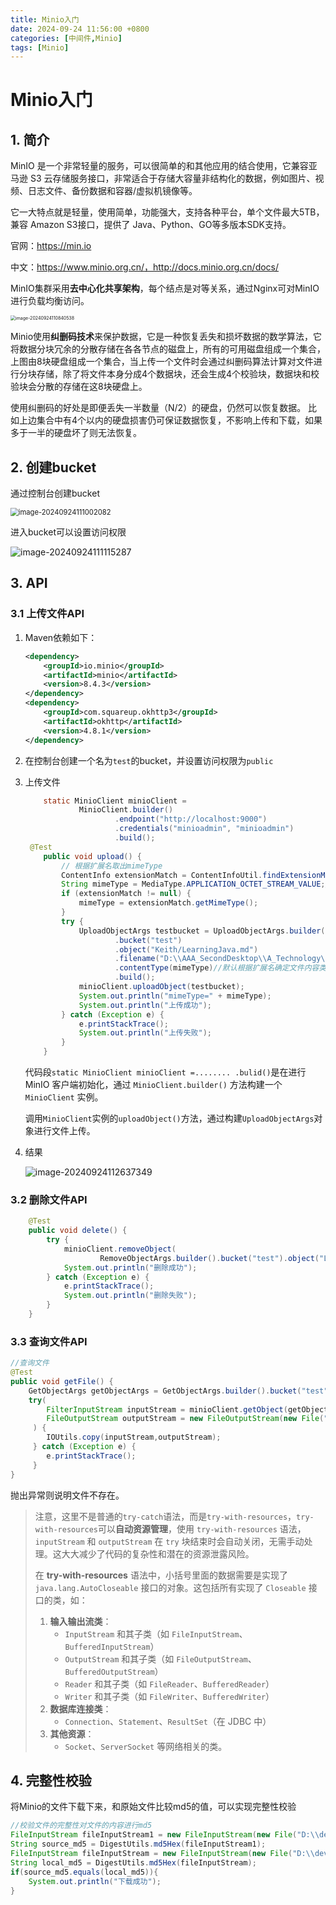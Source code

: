 ```yaml
---
title: Minio入门
date: 2024-09-24 11:56:00 +0800
categories: [中间件,Minio]
tags: [Minio]
---
```


# Minio入门

## 1. 简介

MinIO 是一个非常轻量的服务，可以很简单的和其他应用的结合使用，它兼容亚马逊 S3 云存储服务接口，非常适合于存储大容量非结构化的数据，例如图片、视频、日志文件、备份数据和容器/虚拟机镜像等。

它一大特点就是轻量，使用简单，功能强大，支持各种平台，单个文件最大5TB，兼容 Amazon S3接口，提供了 Java、Python、GO等多版本SDK支持。

官网：https://min.io

中文：https://www.minio.org.cn/，http://docs.minio.org.cn/docs/

MinIO集群采用**去中心化共享架构**，每个结点是对等关系，通过Nginx可对MinIO进行负载均衡访问。

<img src="/assets/Minio入门.assets/image-20240924110840538.png" alt="image-20240924110840538" style="zoom:50%;" />

Minio使用**纠删码技术**来保护数据，它是一种恢复丢失和损坏数据的数学算法，它将数据分块冗余的分散存储在各各节点的磁盘上，所有的可用磁盘组成一个集合，上图由8块硬盘组成一个集合，当上传一个文件时会通过纠删码算法计算对文件进行分块存储，除了将文件本身分成4个数据块，还会生成4个校验块，数据块和校验块会分散的存储在这8块硬盘上。

使用纠删码的好处是即便丢失一半数量（N/2）的硬盘，仍然可以恢复数据。 比如上边集合中有4个以内的硬盘损害仍可保证数据恢复，不影响上传和下载，如果多于一半的硬盘坏了则无法恢复。

## 2. 创建bucket

通过控制台创建bucket

<img src="/assets/Minio入门.assets/image-20240924111002082.png" alt="image-20240924111002082" style="zoom:80%;" />

进入bucket可以设置访问权限

![image-20240924111115287](/assets/Minio入门.assets/image-20240924111115287.png)

## 3. API

### 3.1 上传文件API

1. Maven依赖如下：

   ```xml
   <dependency>
       <groupId>io.minio</groupId>
       <artifactId>minio</artifactId>
       <version>8.4.3</version>
   </dependency>
   <dependency>
       <groupId>com.squareup.okhttp3</groupId>
       <artifactId>okhttp</artifactId>
       <version>4.8.1</version>
   </dependency>
   ```

2. 在控制台创建一个名为`test`的bucket，并设置访问权限为`public`

3. 上传文件

   ```java
       static MinioClient minioClient =
               MinioClient.builder()
                       .endpoint("http://localhost:9000")
                       .credentials("minioadmin", "minioadmin")
                       .build();
   	@Test
       public void upload() {
           // 根据扩展名取出mimeType
           ContentInfo extensionMatch = ContentInfoUtil.findExtensionMatch(".md");
           String mimeType = MediaType.APPLICATION_OCTET_STREAM_VALUE;//通用mimeType，字节流
           if (extensionMatch != null) {
               mimeType = extensionMatch.getMimeType();
           }
           try {
               UploadObjectArgs testbucket = UploadObjectArgs.builder()
                       .bucket("test")
                       .object("Keith/LearningJava.md")
                       .filename("D:\\AAA_SecondDesktop\\A_Technology\\Java\\LearningJava.md")
                       .contentType(mimeType)//默认根据扩展名确定文件内容类型，也可以指定
                       .build();
               minioClient.uploadObject(testbucket);
               System.out.println("mimeType=" + mimeType);
               System.out.println("上传成功");
           } catch (Exception e) {
               e.printStackTrace();
               System.out.println("上传失败");
           }
       }
   ```

   代码段`static MinioClient minioClient =........ .bulid()`是在进行MinIO 客户端初始化，通过 `MinioClient.builder()` 方法构建一个 `MinioClient` 实例。

   调用`MinioClient`实例的`uploadObject()`方法，通过构建`UploadObjectArgs`对象进行文件上传。

4. 结果

   ![image-20240924112637349](/assets/Minio入门.assets/image-20240924112637349.png)



### 3.2 删除文件API

```java
    @Test
    public void delete() {
        try {
            minioClient.removeObject(
                    RemoveObjectArgs.builder().bucket("test").object("LearningJava.md").build());
            System.out.println("删除成功");
        } catch (Exception e) {
            e.printStackTrace();
            System.out.println("删除失败");
        }
    }
```



### 3.3 查询文件API

```java
//查询文件
@Test
public void getFile() {
    GetObjectArgs getObjectArgs = GetObjectArgs.builder().bucket("test").object("LearningJava.md").build();
    try(
        FilterInputStream inputStream = minioClient.getObject(getObjectArgs);
        FileOutputStream outputStream = new FileOutputStream(new File("D:\\develop\\upload\\1_2.mp4"));
     ) {
        IOUtils.copy(inputStream,outputStream);
     } catch (Exception e) {
        e.printStackTrace();
     }
}

```

抛出异常则说明文件不存在。

> 注意，这里不是普通的`try-catch`语法，而是`try-with-resources`，`try-with-resources`可以**自动资源管理**，使用 `try-with-resources` 语法，`inputStream` 和 `outputStream` 在 `try` 块结束时会自动关闭，无需手动处理。这大大减少了代码的复杂性和潜在的资源泄露风险。
>
> 在 **try-with-resources** 语法中，小括号里面的数据需要是实现了 `java.lang.AutoCloseable` 接口的对象。这包括所有实现了 `Closeable` 接口的类，如：
>
> 1. **输入输出流类**：
>    - `InputStream` 和其子类（如 `FileInputStream`、`BufferedInputStream`）
>    - `OutputStream` 和其子类（如 `FileOutputStream`、`BufferedOutputStream`）
>    - `Reader` 和其子类（如 `FileReader`、`BufferedReader`）
>    - `Writer` 和其子类（如 `FileWriter`、`BufferedWriter`）
> 2. **数据库连接类**：
>    - `Connection`、`Statement`、`ResultSet`（在 JDBC 中）
> 3. **其他资源**：
>    - `Socket`、`ServerSocket` 等网络相关的类。



## 4. 完整性校验

将Minio的文件下载下来，和原始文件比较md5的值，可以实现完整性校验

```java
//校验文件的完整性对文件的内容进行md5
FileInputStream fileInputStream1 = new FileInputStream(new File("D:\\develop\\upload\\1.mp4"));
String source_md5 = DigestUtils.md5Hex(fileInputStream1);
FileInputStream fileInputStream = new FileInputStream(new File("D:\\develop\\upload\\1a.mp4"));
String local_md5 = DigestUtils.md5Hex(fileInputStream);
if(source_md5.equals(local_md5)){
    System.out.println("下载成功");
}
```







